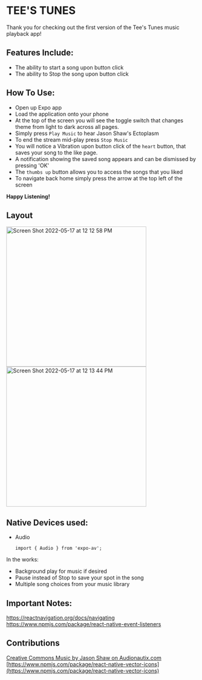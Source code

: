 # TEE'S TUNES

Thank you for checking out the first version of the Tee's Tunes music playback app!

## Features Include:

- The ability to start a song upon button click
- The ability to Stop the song upon button click

## How To Use:

- Open up Expo app
- Load the application onto your phone
- At the top of the screen you will see the toggle switch that changes theme from light to dark across all pages.
- Simply press `Play Music` to hear Jason Shaw's Ectoplasm
- To end the stream mid-play press `Stop Music`
- You will notice a Vibration upon button click of the `heart` button, that saves your song to the like page.
- A notification showing the saved song appears and can be dismissed by pressing 'OK'
- The `thumbs up` button allows you to access the songs that you liked 
- To navigate back home simply press the arrow at the top left of the screen

**Happy Listening!**



## Layout

<a href="url"><img width="370" alt="Screen Shot 2022-05-17 at 12 12 58 PM" src="https://user-images.githubusercontent.com/90294860/168859267-ea51486d-9f36-420a-bcb8-eb3bc2b5a2e7.png"></a>
<a href="url"><img width="370" alt="Screen Shot 2022-05-17 at 12 13 44 PM" src="https://user-images.githubusercontent.com/90294860/168859447-b4b48fb6-ac76-4e75-b5aa-acc3c9a2ca88.png">
</a>


## Native Devices used:

- Audio

      import { Audio } from 'expo-av';

In the works:

- Background play for music if desired
- Pause instead of Stop to save your spot in the song
- Multiple song choices from your music library

## Important Notes:

https://reactnavigation.org/docs/navigating
https://www.npmjs.com/package/react-native-event-listeners

## Contributions

<a href="https://audionautix.com/">Creative Commons Music by Jason Shaw on Audionautix.com</a>
[https://www.npmjs.com/package/react-native-vector-icons](https://www.npmjs.com/package/react-native-vector-icons)
